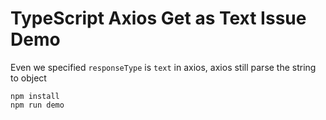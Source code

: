 TypeScript Axios Get as Text Issue Demo
=======================================

Even we specified `responseType` is `text` in axios, axios still parse the string to object

```
npm install
npm run demo
```

